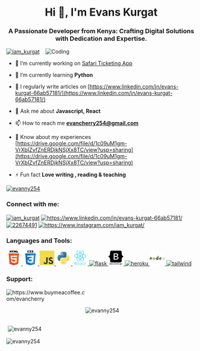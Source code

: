 <h1 align="center">Hi 👋, I'm Evans Kurgat</h1>
<h3 align="center">A Passionate Developer from Kenya: Crafting Digital Solutions with Dedication and Expertise.</h3>
<img align="right" alt="Coding" width="400" src="https://media.giphy.com/media/v1.Y2lkPTc5MGI3NjExb25kOHV3Z2dnc3F0cnA4emRmZmVldXByemF6bGZ4NWZzZGUwdmJhOSZlcD12MV9pbnRlcm5hbF9naWZfYnlfaWQmY3Q9Zw/5kFclUKJVaPHg1v6wX/giphy.gif">

<p align="left"> <a href="https://twitter.com/iam_kurgat" target="blank"><img src="https://img.shields.io/twitter/follow/iam_kurgat?logo=twitter&style=for-the-badge" alt="iam_kurgat" /></a> </p>

- 🔭 I’m currently working on [Safari Ticketing App](https://github.com/Evanny254/Safari-Ticketing-App)

- 🌱 I’m currently learning **Python**

- 📝 I regularly write articles on [https://www.linkedin.com/in/evans-kurgat-66ab57181/](https://www.linkedin.com/in/evans-kurgat-66ab57181/)

- 💬 Ask me about **Javascript, React**

- 📫 How to reach me **evancherry254@gmail.com**

- 📄 Know about my experiences [https://drive.google.com/file/d/1c09uM1gm-VrXbIZvfZnERDjkNSjXx8TC/view?usp=sharing](https://drive.google.com/file/d/1c09uM1gm-VrXbIZvfZnERDjkNSjXx8TC/view?usp=sharing)

- ⚡ Fun fact **Love writing , reading & teaching**
<p align="left"> <a href="https://github.com/ryo-ma/github-profile-trophy"><img src="https://github-profile-trophy.vercel.app/?username=evanny254" alt="evanny254" /></a> </p>

<h3 align="left">Connect with me:</h3>
<p align="left">
<a href="https://twitter.com/iam_kurgat" target="blank"><img align="center" src="https://raw.githubusercontent.com/rahuldkjain/github-profile-readme-generator/master/src/images/icons/Social/twitter.svg" alt="iam_kurgat" height="30" width="40" /></a>
<a href="https://linkedin.com/in/https://www.linkedin.com/in/evans-kurgat-66ab57181/" target="blank"><img align="center" src="https://raw.githubusercontent.com/rahuldkjain/github-profile-readme-generator/master/src/images/icons/Social/linked-in-alt.svg" alt="https://www.linkedin.com/in/evans-kurgat-66ab57181/" height="30" width="40" /></a>
<a href="https://stackoverflow.com/users/22674491" target="blank"><img align="center" src="https://raw.githubusercontent.com/rahuldkjain/github-profile-readme-generator/master/src/images/icons/Social/stack-overflow.svg" alt="22674491" height="30" width="40" /></a>
<a href="https://instagram.com/https://www.instagram.com/iam_kurgat/" target="blank"><img align="center" src="https://raw.githubusercontent.com/rahuldkjain/github-profile-readme-generator/master/src/images/icons/Social/instagram.svg" alt="https://www.instagram.com/iam_kurgat/" height="30" width="40" /></a>
</p>

<h3 align="left">Languages and Tools:</h3>
<p align="left"> <a href="https://www.w3.org/html/" target="_blank" rel="noreferrer"> <img src="https://raw.githubusercontent.com/devicons/devicon/master/icons/html5/html5-original-wordmark.svg" alt="html5" width="40" height="40"/> </a> <a href="https://www.w3schools.com/css/" target="_blank" rel="noreferrer"> <img src="https://raw.githubusercontent.com/devicons/devicon/master/icons/css3/css3-original-wordmark.svg" alt="css3" width="40" height="40"/> </a> <a href="https://developer.mozilla.org/en-US/docs/Web/JavaScript" target="_blank" rel="noreferrer"> <img src="https://raw.githubusercontent.com/devicons/devicon/master/icons/javascript/javascript-original.svg" alt="javascript" width="40" height="40"/> </a> <a href="https://www.python.org" target="_blank" rel="noreferrer"> <img src="https://raw.githubusercontent.com/devicons/devicon/master/icons/python/python-original.svg" alt="python" width="40" height="40"/> </a> <a href="https://reactjs.org/" target="_blank" rel="noreferrer"> <img src="https://raw.githubusercontent.com/devicons/devicon/master/icons/react/react-original-wordmark.svg" alt="react" width="40" height="40"/> </a> <a href="https://flask.palletsprojects.com/" target="_blank" rel="noreferrer"> <img src="https://www.vectorlogo.zone/logos/pocoo_flask/pocoo_flask-icon.svg" alt="flask" width="40" height="40"/> </a>  <a href="https://getbootstrap.com" target="_blank" rel="noreferrer"> <img src="https://raw.githubusercontent.com/devicons/devicon/master/icons/bootstrap/bootstrap-plain-wordmark.svg" alt="bootstrap" width="40" height="40"/> </a>  <a href="https://heroku.com" target="_blank" rel="noreferrer"> <img src="https://www.vectorlogo.zone/logos/heroku/heroku-icon.svg" alt="heroku" width="40" height="40"/> </a>  <a href="https://nodejs.org" target="_blank" rel="noreferrer"> <img src="https://raw.githubusercontent.com/devicons/devicon/master/icons/nodejs/nodejs-original-wordmark.svg" alt="nodejs" width="40" height="40"/> </a> <a href="https://tailwindcss.com/" target="_blank" rel="noreferrer"> <img src="https://www.vectorlogo.zone/logos/tailwindcss/tailwindcss-icon.svg" alt="tailwind" width="40" height="40"/> </a> </p>

<h3 align="left">Support:</h3>
<p><a href="https://www.buymeacoffee.com/https://www.buymeacoffee.com/evancherry"> <img align="left" src="https://cdn.buymeacoffee.com/buttons/v2/default-yellow.png" height="50" width="210" alt="https://www.buymeacoffee.com/evancherry" /></a></p>
<br><br>
<p><img align="left" src="https://github-readme-stats.vercel.app/api/top-langs?username=evanny254&show_icons=true&locale=en&layout=compact" alt="evanny254" /></p>

<br><br>
<p>&nbsp;<img align="center" src="https://github-readme-stats.vercel.app/api?username=evanny254&show_icons=true&locale=en" alt="evanny254" /></p>

<p><img align="center" src="https://github-readme-streak-stats.herokuapp.com/?user=evanny254&" alt="evanny254" /></p>
